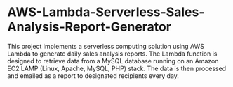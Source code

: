 # AWS-Lambda-Serverless-Sales-Analysis-Report-Generator
This project implements a serverless computing solution using AWS Lambda to generate daily sales analysis reports. The Lambda function is designed to retrieve data from a MySQL database running on an Amazon EC2 LAMP (Linux, Apache, MySQL, PHP) stack. The data is then processed and emailed as a report to designated recipients every day.
